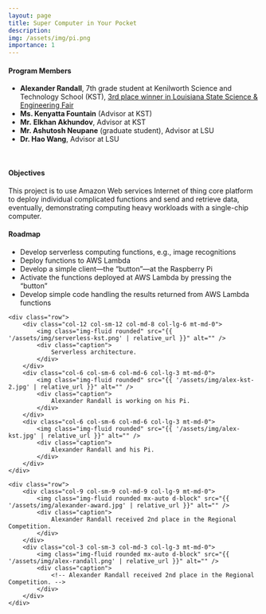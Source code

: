 ```yaml
---
layout: page
title: Super Computer in Your Pocket
description:
img: /assets/img/pi.png
importance: 1
---
```


<!-- <div class="title"><strong>Playing FlappyBird with Reinforcement Learning</strong></div> -->
<!-- <br /> -->
#### Program Members

* **Alexander Randall**, 7th grade student at Kenilworth Science and Technology School (KST), [3rd place winner in Louisiana State Science & Engineering Fair](https://ce.lsu.edu/news/publicNews.do?method=displayStory&activity=public&storyId=16497495)
* **Ms. Kenyatta Fountain** (Advisor at KST)
* **Mr.** **Elkhan Akhundov**, Advisor at KST
* **Mr. Ashutosh Neupane** (graduate student), Advisor at LSU
* **Dr. Hao Wang**, Advisor at LSU


<!-- <img class="img-fluid" src="{{ '/assets/img/KST-mentoring.jpg' | relative_url }}" alt="" /> -->
<!-- <div class="caption"> -->
    
<!-- </div> -->


<!-- <div>
    <div class="title">Harvesting Idle Resources in Serverless Computing via Reinforcement Learning</div>
    <div class="author">
        Hanfei Yu, <em>Hao Wang</em>,Jian Li, and Seung-Jong Park
    </div>

    <div class="periodical">
        Available at <a href="https://arxiv.org/abs/2108.12717">arXiv:2108.12717</a>, 2021
    </div>
</div> -->

<br />

#### Objectives

This project is to use Amazon Web services Internet of thing core platform to deploy individual complicated functions and send and retrieve data, eventually, demonstrating computing heavy workloads with a single-chip computer. 


#### Roadmap
- Develop serverless computing functions, e.g., image recognitions
- Deploy functions to AWS Lambda
- Develop a simple client—the “button”—at the Raspberry Pi
- Activate the functions deployed at AWS Lambda by pressing the “button”
- Develop simple code handling the results returned from AWS Lambda functions

<!-- Every project has a beautiful feature showcase page.
It's easy to include images in a flexible 3-column grid format.
Make your photos 1/3, 2/3, or full width.

To give your project a background in the portfolio page, just add the img tag to the front matter like so:

    ---
    layout: page
    title: project
    description: a project with a background image
    img: /assets/img/12.jpg
    --- -->

<!-- <div class="row">
    <div class="col-sm mt-3 mt-md-0">
        <img class="img-fluid rounded z-depth-1" src="{{ '/assets/img/1.jpg' | relative_url }}" alt="" title="example image"/>
    </div>
    <div class="col-sm mt-3 mt-md-0">
        <img class="img-fluid rounded z-depth-1" src="{{ '/assets/img/3.jpg' | relative_url }}" alt="" title="example image"/>
    </div>
    <div class="col-sm mt-3 mt-md-0">
        <img class="img-fluid rounded z-depth-1" src="{{ '/assets/img/5.jpg' | relative_url }}" alt="" title="example image"/>
    </div>
</div>
<div class="caption">
    Caption photos easily. On the left, a road goes through a tunnel. Middle, leaves artistically fall in a hipster photoshoot. Right, in another hipster photoshoot, a lumberjack grasps a handful of pine needles.
</div> -->
<div class="container">

    <div class="row">
        <div class="col-12 col-sm-12 col-md-8 col-lg-6 mt-md-0">
            <img class="img-fluid rounded" src="{{ '/assets/img/serverless-kst.png' | relative_url }}" alt="" />
            <div class="caption">
                Serverless architecture.
            </div>
        </div>
        <div class="col-6 col-sm-6 col-md-6 col-lg-3 mt-md-0">
            <img class="img-fluid rounded" src="{{ '/assets/img/alex-kst-2.jpg' | relative_url }}" alt="" />
            <div class="caption">
                Alexander Randall is working on his Pi.
            </div>
        </div>
        <div class="col-6 col-sm-6 col-md-6 col-lg-3 mt-md-0">
            <img class="img-fluid rounded" src="{{ '/assets/img/alex-kst.jpg' | relative_url }}" alt="" />
            <div class="caption">
                Alexander Randall and his Pi.
            </div>
        </div>
    </div>

    <div class="row">
        <div class="col-9 col-sm-9 col-md-9 col-lg-9 mt-md-0">
            <img class="img-fluid rounded mx-auto d-block" src="{{ '/assets/img/alexander-award.jpg' | relative_url }}" alt="" />
            <div class="caption">
                Alexander Randall received 2nd place in the Regional Competition.
            </div>
        </div>
        <div class="col-3 col-sm-3 col-md-3 col-lg-3 mt-md-0">
            <img class="img-fluid rounded mx-auto d-block" src="{{ '/assets/img/alex-randall.png' | relative_url }}" alt="" />
            <div class="caption">
                <!-- Alexander Randall received 2nd place in the Regional Competition. -->
            </div>
        </div>
    </div>

</div>


<!-- You can also put regular text between your rows of images.
Say you wanted to write a little bit about your project before you posted the rest of the images.
You describe how you toiled, sweated, *bled* for your project, and then... you reveal it's glory in the next row of images. -->

<!-- 
<div class="row justify-content-sm-center">
    <div class="col-sm-8 mt-3 mt-md-0">
        <img class="img-fluid rounded z-depth-1" src="{{ '/assets/img/6.jpg' | relative_url }}" alt="" title="example image"/>
    </div>
    <div class="col-sm-4 mt-3 mt-md-0">
        <img class="img-fluid rounded z-depth-1" src="{{ '/assets/img/11.jpg' | relative_url }}" alt="" title="example image"/>
    </div>
</div>
<div class="caption">
    You can also have artistically styled 2/3 + 1/3 images, like these.
</div>


The code is simple.
Just wrap your images with `<div class="col-sm">` and place them inside `<div class="row">` (read more about the <a href="https://getbootstrap.com/docs/4.4/layout/grid/" target="_blank">Bootstrap Grid</a> system).
To make images responsive, add `img-fluid` class to each; for rounded corners and shadows use `rounded` and `z-depth-1` classes.
Here's the code for the last row of images above:

```html
<div class="row justify-content-sm-center">
    <div class="col-sm-8 mt-3 mt-md-0">
        <img class="img-fluid rounded z-depth-1" src="{{ '/assets/img/6.jpg' | relative_url }}" alt="" title="example image"/>
    </div>
    <div class="col-sm-4 mt-3 mt-md-0">
        <img class="img-fluid rounded z-depth-1" src="{{ '/assets/img/11.jpg' | relative_url }}" alt="" title="example image"/>
    </div>
</div>
``` -->